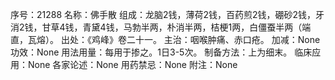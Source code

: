 序号：21288
名称：佛手散
组成：龙脑2钱，薄荷2钱，百药煎2钱，硼砂2钱，牙消2钱，甘草4钱，青黛4钱，马勃半两，朴消半两，桔梗1两，白僵蚕半两（端直，瓦熔）。
出处：《鸡峰》卷二十一。
主治：咽喉肿痛、赤口疮。
加减：None
功效：None
用法用量：每用于掺之。1日3-5次。
制备方法：上为细末。
临床应用：None
各家论述：None
用药禁忌：None
附注：None
